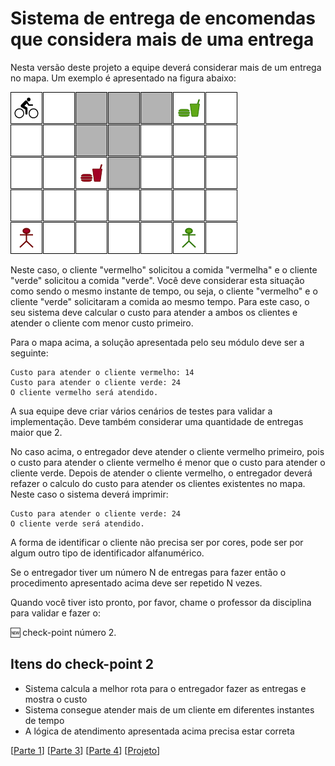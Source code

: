 # Sistema de entrega de encomendas que considera mais de uma entrega

Nesta versão deste projeto a equipe deverá considerar mais de um entrega no mapa. Um exemplo é apresentado na figura abaixo: 

<img src="img/mapa_01.png"> 

Neste caso, o cliente "vermelho" solicitou a comida "vermelha" e o cliente "verde" solicitou a comida "verde". Você deve considerar esta situação como sendo o mesmo instante de tempo, ou seja, o cliente "vermelho" e o cliente "verde" solicitaram a comida ao mesmo tempo. Para este caso, o seu sistema deve calcular o custo para atender a ambos os clientes e atender o cliente com menor custo primeiro. 

Para o mapa acima, a solução apresentada pelo seu módulo deve ser a seguinte:

```
Custo para atender o cliente vermelho: 14
Custo para atender o cliente verde: 24
O cliente vermelho será atendido.
```

A sua equipe deve criar vários cenários de testes para validar a implementação. Deve também considerar uma quantidade de entregas maior que 2. 

No caso acima, o entregador deve atender o cliente vermelho primeiro, pois o custo para atender o cliente vermelho é menor que o custo para atender o cliente verde. Depois de atender o cliente vermelho, o entregador deverá refazer o calculo do custo para atender os clientes existentes no mapa. Neste caso o sistema deverá imprimir: 

```
Custo para atender o cliente verde: 24
O cliente verde será atendido.
```

A forma de identificar o cliente não precisa ser por cores, pode ser por algum outro tipo de identificador alfanumérico.

Se o entregador tiver um número N de entregas para fazer então o procedimento apresentado acima deve ser repetido N vezes. 

Quando você tiver isto pronto, por favor, chame o professor da disciplina para validar e fazer o:  

:new: check-point número 2. 

## Itens do check-point 2

* Sistema calcula a melhor rota para o entregador fazer as entregas e mostra o custo
* Sistema consegue atender mais de um cliente em diferentes instantes de tempo
* A lógica de atendimento apresentada acima precisa estar correta

[[Parte 1](../parte01/index.md)] [[Parte 3](../parte03/index.md)] [[Parte 4](../parte04/index.md)] [[Projeto](../index.md)]


